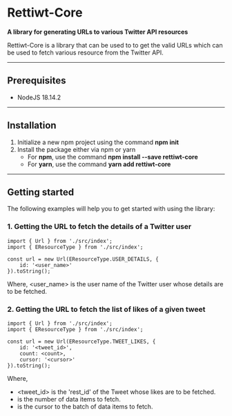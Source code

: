 # Rettiwt-Core

**A library for generating URLs to various Twitter API resources**

Rettiwt-Core is a library that can be used to to get the valid URLs which can be used to fetch various resource from the Twitter API.

---

## Prerequisites

-   NodeJS 18.14.2

---

## Installation

1.  Initialize a new npm project using the command **npm init**
2.  Install the package either via npm or yarn
    -   For **npm**, use the command **npm install --save rettiwt-core**
    -   For **yarn**, use the command **yarn add rettiwt-core**

---

## Getting started

The following examples will help you to get started with using the library:

### 1. Getting the URL to fetch the details of a Twitter user

```
import { Url } from './src/index';
import { EResourceType } from './src/index';

const url = new Url(EResourceType.USER_DETAILS, {
    id: '<user_name>'
}).toString();
```

Where, <user_name> is the user name of the Twitter user whose details are to be fetched.

### 2. Getting the URL to fetch the list of likes of a given tweet

```
import { Url } from './src/index';
import { EResourceType } from './src/index';

const url = new Url(EResourceType.TWEET_LIKES, {
    id: '<tweet_id>',
    count: <count>,
    cursor: '<cursor>'
}).toString();
```

Where,

-   <tweet_id> is the 'rest_id' of the Tweet whose likes are to be fetched.
-   <count> is the number of data items to fetch.
-   <cursor> is the cursor to the batch of data items to fetch.
